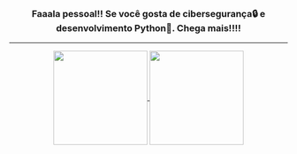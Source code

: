 ### <p align="center">Faaala pessoal!! Se você gosta de cibersegurança🔒 e desenvolvimento Python🐍. Chega mais!!!!</p>
***
<div align="center">
  <a href="https://github.com/BaianoGeek">
    <img height=170 align="center" src="https://github-readme-stats.vercel.app/api?username=BaianoGeek&rank_icon=github" />
  </a>
  <a href="https://github.com/BaianoGeek">
    <img height=170 align="center" src="https://github-readme-stats.vercel.app/api/top-langs?username=BaianoGeek&layout=compact&langs_count=8&card_width=320" />
  </a>
<div/>
